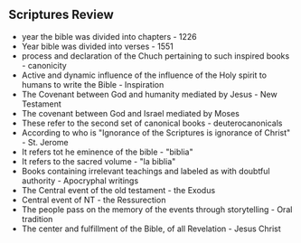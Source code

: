 ## Scriptures Review
- year the bible was divided into chapters - 1226
- Year bible was divided into verses - 1551
- process and declaration of the Chuch pertaining to such inspired books - canonicity
- Active and dynamic influence of the influence of the Holy spirit to humans to write the Bible - Inspiration
- The Covenant between God and humanity mediated by Jesus - New Testament
- The covenant between God and Israel mediated by Moses
- These refer to the second set of canonical books - deuterocanonicals
- According to who is "Ignorance of the Scriptures is ignorance of Christ" - St. Jerome
- It refers tot he eminence of the bible - "biblia"
- It refers to the sacred volume - "la biblia"
- Books containing irrelevant teachings and labeled as with doubtful authority - Apocryphal writings
- The Central event of the old testament - the Exodus
- Central event of NT - the Ressurection
- The people pass on the memory of the events through storytelling - Oral tradition
- The center and fulfillment of the Bible, of all Revelation - Jesus Christ

